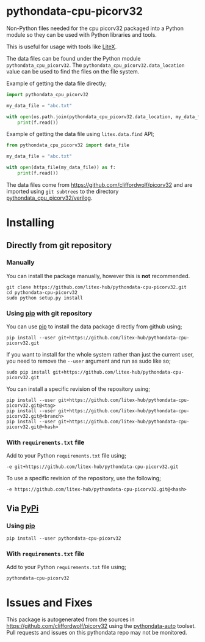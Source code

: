 # pythondata-cpu-picorv32

Non-Python  files needed for the cpu picorv32 packaged
into a Python module so they can be used with Python libraries and tools.

This is useful for usage with tools like
[LiteX](https://github.com/enjoy-digital/litex.git).

The data files can be found under the Python module `pythondata_cpu_picorv32`. The
`pythondata_cpu_picorv32.data_location` value can be used to find the files on the file
system.

Example of getting the data file directly;
```python
import pythondata_cpu_picorv32

my_data_file = "abc.txt"

with open(os.path.join(pythondata_cpu_picorv32.data_location, my_data_file)) as f:
    print(f.read())
```

Example of getting the data file using `litex.data.find` API;
```python
from pythondata_cpu_picorv32 import data_file

my_data_file = "abc.txt"

with open(data_file(my_data_file)) as f:
    print(f.read())
```


The data files come from https://github.com/cliffordwolf/picorv32
and are imported using `git subtrees` to the directory
[pythondata_cpu_picorv32/verilog](pythondata_cpu_picorv32/verilog).



# Installing

## Directly from git repository

### Manually

You can install the package manually, however this is **not** recommended.

```
git clone https://github.com/litex-hub/pythondata-cpu-picorv32.git
cd pythondata-cpu-picorv32
sudo python setup.py install
```

### Using [pip](https://pip.pypa.io/) with git repository

You can use [pip](https://pip.pypa.io/) to install the data package directly
from github using;

```
pip install --user git+https://github.com/litex-hub/pythondata-cpu-picorv32.git
```

If you want to install for the whole system rather than just the current user,
you need to remove the `--user` argument and run as sudo like so;

```
sudo pip install git+https://github.com/litex-hub/pythondata-cpu-picorv32.git
```

You can install a specific revision of the repository using;
```
pip install --user git+https://github.com/litex-hub/pythondata-cpu-picorv32.git@<tag>
pip install --user git+https://github.com/litex-hub/pythondata-cpu-picorv32.git@<branch>
pip install --user git+https://github.com/litex-hub/pythondata-cpu-picorv32.git@<hash>
```

### With `requirements.txt` file

Add to your Python `requirements.txt` file using;
```
-e git+https://github.com/litex-hub/pythondata-cpu-picorv32.git
```

To use a specific revision of the repository, use the following;
```
-e https://github.com/litex-hub/pythondata-cpu-picorv32.git@<hash>
```

## Via [PyPi](https://pypi.org/project/pythondata-cpu-picorv32/)

### Using [pip](https://pip.pypa.io/)

```
pip install --user pythondata-cpu-picorv32
```

### With `requirements.txt` file

Add to your Python `requirements.txt` file using;
```
pythondata-cpu-picorv32
```

# Issues and Fixes

This package is autogenerated from the sources in
<https://github.com/cliffordwolf/picorv32>
using the [pythondata-auto](https://github.com/litex-hub/pythondata-auto)
toolset. Pull requests and issues on this pythondata repo may not be monitored.
